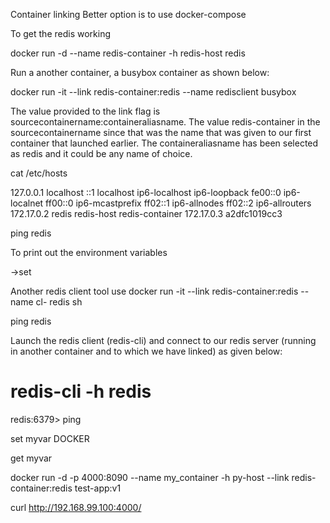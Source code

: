  


Container linking 
Better option is to use docker-compose


To get the redis working  

docker run -d --name redis-container -h redis-host redis

Run a another container, a busybox container as shown below:

docker run -it --link redis-container:redis --name redisclient busybox

The value provided to the link flag is sourcecontainername:containeraliasname. The value redis-container  in the sourcecontainername since that was the name that was given to our first container that launched earlier. 
The containeraliasname has been selected as redis and it could be any name of choice.


cat /etc/hosts

127.0.0.1       localhost
::1     localhost ip6-localhost ip6-loopback
fe00::0 ip6-localnet
ff00::0 ip6-mcastprefix
ff02::1 ip6-allnodes
ff02::2 ip6-allrouters
172.17.0.2      redis redis-host redis-container
172.17.0.3      a2dfc1019cc3


ping redis


To print out the environment variables

->set


Another redis client tool use
docker run -it --link redis-container:redis --name cl- redis sh

ping redis

Launch the redis client (redis-cli) and connect to our redis server (running in another container and to which we have linked) as given below:
# redis-cli -h redis
redis:6379>
ping

set myvar DOCKER

get myvar


docker run -d -p 4000:8090 --name my_container -h py-host --link redis-container:redis  test-app:v1

curl http://192.168.99.100:4000/


 
